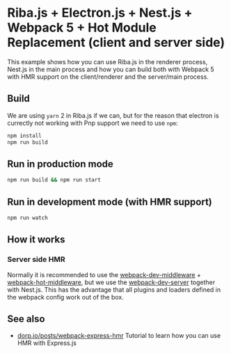 # Riba.js + Electron.js + Nest.js + Webpack 5 + Hot Module Replacement (client and server side)

This example shows how you can use Riba.js in the renderer process, Nest.js in the main process and how you can build both with Webpack 5 with HMR support on the client/renderer and the server/main process.

## Build

We are using `yarn` 2 in Riba.js if we can, but for the reason that electron is currectly not working with Pnp support we need to use `npm`:

```bash
npm install
npm run build
```

## Run in production mode

```bash
npm run build && npm run start
```

## Run in development mode (with HMR support)

```bash
npm run watch
```

## How it works

### Server side HMR

Normally it is recommended to use the [webpack-dev-middleware](https://github.com/webpack/webpack-dev-middleware) + [webpack-hot-middleware](https://github.com/webpack-contrib/webpack-hot-middleware), but we use the [webpack-dev-server](https://github.com/webpack/webpack-dev-server) together with Nest.js. This has the advantage that all plugins and loaders defined in the webpack config work out of the box.

## See also

* [dorp.io/posts/webpack-express-hmr](https://dorp.io/posts/webpack-express-hmr/) Tutorial to learn how you can use HMR with Express.js
